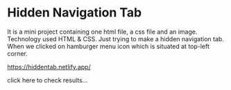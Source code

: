 # Hidden Navigation Tab
It is a mini project containing one html file, a css file and an image. Technology used HTML & CSS. Just trying to make a hidden navigation tab. When we clicked on hamburger menu icon which is situated at top-left corner.

https://hiddentab.netlify.app/

click here to check results...
